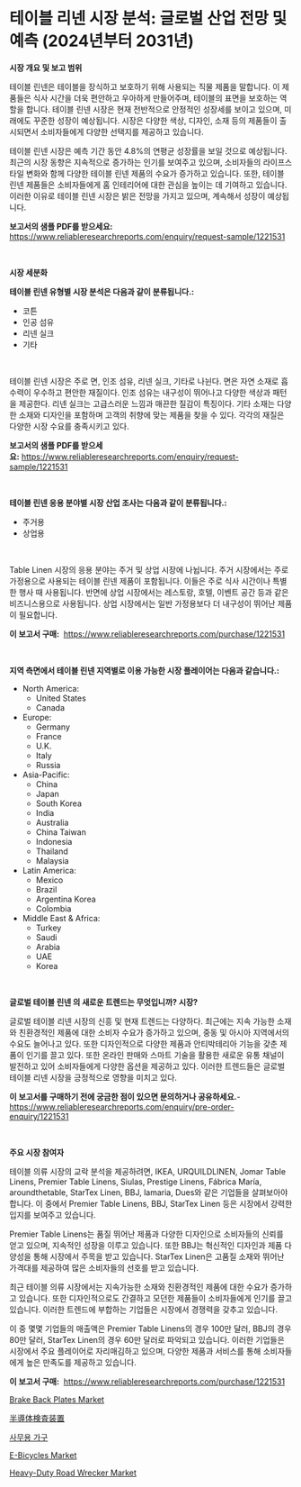 <p><h1>테이블 리넨 시장 분석: 글로벌 산업 전망 및 예측 (2024년부터 2031년)</h1></p><p><strong>시장 개요 및 보고 범위</strong></p>
<p><p>테이블 린넨은 테이블을 장식하고 보호하기 위해 사용되는 직물 제품을 말합니다. 이 제품들은 식사 시간을 더욱 편안하고 우아하게 만들어주며, 테이블의 표면을 보호하는 역할을 합니다. 테이블 린넨 시장은 현재 전반적으로 안정적인 성장세를 보이고 있으며, 미래에도 꾸준한 성장이 예상됩니다. 시장은 다양한 색상, 디자인, 소재 등의 제품들이 출시되면서 소비자들에게 다양한 선택지를 제공하고 있습니다. </p><p>테이블 린넨 시장은 예측 기간 동안 4.8%의 연평균 성장률을 보일 것으로 예상됩니다. 최근의 시장 동향은 지속적으로 증가하는 인기를 보여주고 있으며, 소비자들의 라이프스타일 변화와 함께 다양한 테이블 린넨 제품의 수요가 증가하고 있습니다. 또한, 테이블 린넨 제품들은 소비자들에게 홈 인테리어에 대한 관심을 높이는 데 기여하고 있습니다. 이러한 이유로 테이블 린넨 시장은 밝은 전망을 가지고 있으며, 계속해서 성장이 예상됩니다.</p></p>
<p><strong>보고서의 샘플 PDF를 받으세요:</strong> <a href="https://www.reliableresearchreports.com/enquiry/request-sample/1221531">https://www.reliableresearchreports.com/enquiry/request-sample/1221531</a></p>
<p>&nbsp;</p>
<p><strong>시장 세분화</strong></p>
<p><strong>테이블 린넨 유형별 시장 분석은 다음과 같이 분류됩니다.:</strong></p>
<p><ul><li>코튼</li><li>인공 섬유</li><li>리넨 실크</li><li>기타</li></ul></p>
<p>&nbsp;</p>
<p><p>테이블 린넨 시장은 주로 면, 인조 섬유, 리넨 실크, 기타로 나뉜다. 면은 자연 소재로 흡수력이 우수하고 편안한 재질이다. 인조 섬유는 내구성이 뛰어나고 다양한 색상과 패턴을 제공한다. 리넨 실크는 고급스러운 느낌과 매끈한 질감이 특징이다. 기타 소재는 다양한 소재와 디자인을 포함하며 고객의 취향에 맞는 제품을 찾을 수 있다. 각각의 재질은 다양한 시장 수요를 충족시키고 있다.</p></p>
<p><strong>보고서의 샘플 PDF를 받으세요:</strong>&nbsp;<a href="https://www.reliableresearchreports.com/enquiry/request-sample/1221531">https://www.reliableresearchreports.com/enquiry/request-sample/1221531</a></p>
<p>&nbsp;</p>
<p><strong> 테이블 린넨 응용 분야별 시장 산업 조사는 다음과 같이 분류됩니다.:</strong></p>
<p><ul><li>주거용</li><li>상업용</li></ul></p>
<p>&nbsp;</p>
<p><p>Table Linen 시장의 응용 분야는 주거 및 상업 시장에 나뉩니다. 주거 시장에서는 주로 가정용으로 사용되는 테이블 린넨 제품이 포함됩니다. 이들은 주로 식사 시간이나 특별한 행사 때 사용됩니다. 반면에 상업 시장에서는 레스토랑, 호텔, 이벤트 공간 등과 같은 비즈니스용으로 사용됩니다. 상업 시장에서는 일반 가정용보다 더 내구성이 뛰어난 제품이 필요합니다.</p></p>
<p><strong>이 보고서 구매:</strong>&nbsp; <a href="https://www.reliableresearchreports.com/purchase/1221531">https://www.reliableresearchreports.com/purchase/1221531</a></p>
<p>&nbsp;</p>
<p><strong>지역 측면에서 테이블 린넨 지역별로 이용 가능한 시장 플레이어는 다음과 같습니다.:</strong></p>
<p><ul>
    <li>
        North America:
        <ul>
            <li>United States</li>
            <li>Canada</li>
        </ul>
    </li>
    <li>
        Europe:
        <ul>
            <li>Germany</li>
            <li>France</li>
            <li>U.K.</li>
            <li>Italy</li>
            <li>Russia</li>
        </ul>
    </li>
    <li>
        Asia-Pacific:
        <ul>
            <li>China</li>
            <li>Japan</li>
            <li>South Korea</li>
            <li>India</li>
            <li>Australia</li>
            <li>China Taiwan</li>
            <li>Indonesia</li>
            <li>Thailand</li>
            <li>Malaysia</li>
        </ul>
    </li>
    <li>
        Latin America:
        <ul>
            <li>Mexico</li>
            <li>Brazil</li>
            <li>Argentina Korea</li>
            <li>Colombia</li>
        </ul>
    </li>
    <li>
        Middle East & Africa:
        <ul>
            <li>Turkey</li>
            <li>Saudi</li>
            <li>Arabia</li>
            <li>UAE</li>
            <li>Korea</li>
        </ul>
    </li>
    </ul></p>
<p>&nbsp;</p>
<p><strong>글로벌 테이블 린넨 의 새로운 트렌드는 무엇입니까? 시장?</strong></p>
<p><p>글로벌 테이블 리넨 시장의 신흥 및 현재 트렌드는 다양하다. 최근에는 지속 가능한 소재와 친환경적인 제품에 대한 소비자 수요가 증가하고 있으며, 중동 및 아시아 지역에서의 수요도 늘어나고 있다. 또한 디자인적으로 다양한 제품과 안티박테리아 기능을 갖춘 제품이 인기를 끌고 있다. 또한 온라인 판매와 스마트 기술을 활용한 새로운 유통 채널이 발전하고 있어 소비자들에게 다양한 옵션을 제공하고 있다. 이러한 트렌드들은 글로벌 테이블 리넨 시장을 긍정적으로 영향을 미치고 있다.</p></p>
<p><strong>이 보고서를 구매하기 전에 궁금한 점이 있으면 문의하거나 공유하세요.</strong>- <a href="https://www.reliableresearchreports.com/enquiry/pre-order-enquiry/1221531">https://www.reliableresearchreports.com/enquiry/pre-order-enquiry/1221531</a></p>
<p>&nbsp;</p>
<p><strong>주요 시장 참여자</strong></p>
<p><p>테이블 의류 시장의 교락 분석을 제공하려면, IKEA, URQUILDLINEN, Jomar Table Linens, Premier Table Linens, Siulas, Prestige Linens, Fábrica María, aroundthetable, StarTex Linen, BBJ, lamaria, Dues와 같은 기업들을 살펴보아야 합니다. 이 중에서 Premier Table Linens, BBJ, StarTex Linen 등은 시장에서 강력한 입지를 보여주고 있습니다. </p><p>Premier Table Linens는 품질 뛰어난 제품과 다양한 디자인으로 소비자들의 신뢰를 얻고 있으며, 지속적인 성장을 이루고 있습니다. 또한 BBJ는 혁신적인 디자인과 제품 다양성을 통해 시장에서 주목을 받고 있습니다. StarTex Linen은 고품질 소재와 뛰어난 가격대를 제공하여 많은 소비자들의 선호를 받고 있습니다. </p><p>최근 테이블 의류 시장에서는 지속가능한 소재와 친환경적인 제품에 대한 수요가 증가하고 있습니다. 또한 디자인적으로도 간결하고 모던한 제품들이 소비자들에게 인기를 끌고 있습니다. 이러한 트렌드에 부합하는 기업들은 시장에서 경쟁력을 갖추고 있습니다. </p><p>이 중 몇몇 기업들의 매출액은 Premier Table Linens의 경우 100만 달러, BBJ의 경우 80만 달러, StarTex Linen의 경우 60만 달러로 파악되고 있습니다. 이러한 기업들은 시장에서 주요 플레이어로 자리매김하고 있으며, 다양한 제품과 서비스를 통해 소비자들에게 높은 만족도를 제공하고 있습니다.</p></p>
<p><strong>이 보고서 구매:</strong>&nbsp;&nbsp;<a href="https://www.reliableresearchreports.com/purchase/1221531">https://www.reliableresearchreports.com/purchase/1221531</a></p>
<p><p><a href="https://issuu.com/reportprime-2/docs/brake-back-plates-market-size-2030.pptx">Brake Back Plates Market</a></p><p><a href="https://medium.com/@cecuraprangm/%E5%8D%8A%E5%B0%8E%E4%BD%93%E6%A4%9C%E6%9F%BB%E8%A3%85%E7%BD%AE%E5%B8%82%E5%A0%B4%E3%81%AE%E5%88%86%E6%9E%90-%E4%B8%96%E7%95%8C%E7%94%A3%E6%A5%AD%E3%81%AE%E8%A6%8B%E9%80%9A%E3%81%97%E3%81%A8%E4%BA%88%E6%B8%AC-2024%E5%B9%B4%E3%81%8B%E3%82%892031%E5%B9%B4-18eb9b15e3d5">半導体検査装置</a></p><p><a href="https://github.com/vs019sa3m8x/Market-Research-Report-List-1/blob/main/2220495188519.md">사무용 가구</a></p><p><a href="https://github.com/gulaimolin/Market-Research-Report-List-3/blob/main/e-bicycles-market.md">E-Bicycles Market</a></p><p><a href="https://github.com/RoccoManning/Market-Research-Report-List-3/blob/main/heavy-duty-road-wrecker-market.md">Heavy-Duty Road Wrecker Market</a></p></p>
